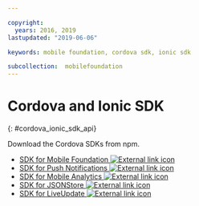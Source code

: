 ```yaml
---

copyright:
  years: 2016, 2019
lastupdated: "2019-06-06"

keywords: mobile foundation, cordova sdk, ionic sdk

subcollection:  mobilefoundation
---
```


#	Cordova and Ionic SDK
{: #cordova_ionic_sdk_api}

Download the Cordova SDKs from npm.

* [SDK for Mobile Foundation ![External link icon](../../icons/launch-glyph.svg "External link icon")](https://www.npmjs.com/package/cordova-plugin-mfp)
* [SDK for Push Notifications ![External link icon](../../icons/launch-glyph.svg "External link icon")](https://www.npmjs.com/package/cordova-plugin-mfp-push)
* [SDK for Mobile Analytics ![External link icon](../../icons/launch-glyph.svg "External link icon")](https://www.npmjs.com/package/cordova-plugin-mfp-analytics)
* [SDK for JSONStore ![External link icon](../../icons/launch-glyph.svg "External link icon")](https://www.npmjs.com/package/cordova-plugin-mfp-jsonstore)
* [SDK for LiveUpdate ![External link icon](../../icons/launch-glyph.svg "External link icon")](https://www.npmjs.com/package/cordova-plugin-mfp-liveupdate)
